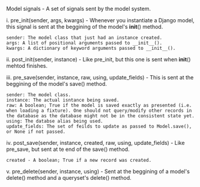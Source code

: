 Model signals - A set of signals sent by the model system.

i. pre_init(sender, args, kwargs) - Whenever you instantiate a Django model, this signal is sent at the beggining of the model's __init__() method.

    sender: The model class that just had an instance created.
    args: A list of positional arguments passed to __init__().
    kwargs: A dictionary of keyword arguments passed to __init__().

ii. post_init(sender, instance) - Like pre_init, but this one is sent when __init__() mehtod finishes.

iii. pre_save(sender, instance, raw, using, update_fields) - This is sent at the beggining of the model's save() method.

    sender: The model class.
    instance: The actual isntance being saved.
    raw: A boolean; True if the model is saved exactly as presented (i.e. when loading a fixture). One should not query/modify other records in the database as the database might not be in the consistent state yet.
    using: The databse alias being used.
    update_fields: The set of feilds to update as passed to Model.save(), or None if not passed.

iv. post_save(sender, instance, created, raw, using, update_fields) - Like pre_save, but sent at te end of the save() method.
    
    created - A boolean; True if a new record was created.

v. pre_delete(sender, instance, using) - Sent at the beggining of a model's delete() method and a queryset's delete() method.
